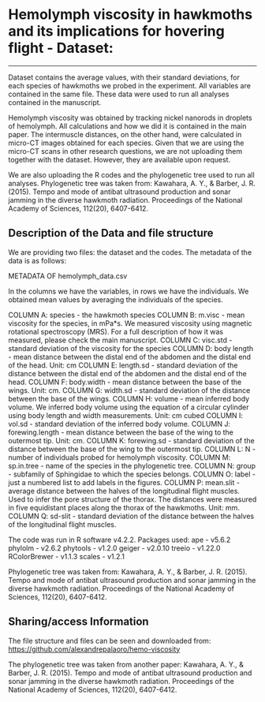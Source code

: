 # Hemolymph viscosity in hawkmoths and its implications for hovering flight - Dataset:
---

Dataset contains the average values, with their standard deviations, for each species of hawkmoths we probed in the experiment. All variables are contained in the same file. These data were used to run all analyses contained in the manuscript.

Hemolymph viscosity was obtained by tracking nickel nanorods in droplets of hemolymph. All calculations and how we did it is contained in the main paper. The intermuscle distances, on the other hand, were calculated in micro-CT images obtained for each species. Given that we are using the micro-CT scans in other research questions, we are not uploading them together with the dataset. However, they are available upon request.  

We are also uploading the R codes and the phylogenetic tree used to run all analyses.
Phylogenetic tree was taken from: 
Kawahara, A. Y., & Barber, J. R. (2015). Tempo and mode of antibat ultrasound production and sonar jamming in the diverse hawkmoth radiation. Proceedings of the National Academy of Sciences, 112(20), 6407-6412.

## Description of the Data and file structure

We are providing two files: the dataset and the codes. 
The metadata of the data is as follows:

METADATA OF hemolymph_data.csv

In the columns we have the variables, in rows we have the individuals. We obtained mean values by averaging the individuals of the species.

COLUMN A: species - the hawkmoth species
COLUMN B: m.visc - mean viscosity for the species, in mPa*s. We measured viscosity using magnetic rotational spectroscopy (MRS). For a full description of how it was measured, please check the main manuscript.
COLUMN C: visc.std - standard deviation of the viscosity for the species
COLUMN D: body length - mean distance between the distal end of the abdomen and the distal end of the head. Unit: cm
COLUMN E: length.sd - standard deviation of the distance between the distal end of the abdomen and the distal end of the head.
COLUMN F: body.width - mean distance between the base of the wings. Unit: cm.
COLUMN G: width.sd - standard deviation of the distance between the base of the wings. 
COLUMN H: volume - mean inferred body volume. We inferred body volume using the equation of a circular cylinder using body length and width measurements. Unit: cm cubed
COLUMN I: vol.sd - standard deviation of the inferred body volume.
COLUMN J: forewing.length - mean distance between the base of the wing to the outermost tip. Unit: cm.
COLUMN K: forewing.sd - standard deviation of the distance between the base of the wing to the outermost tip.
COLUMN L: N - number of individuals probed for hemolymph viscosity.
COLUMN M: sp.in.tree - name of the species in the phylogenetic tree.
COLUMN N: group - subfamily of Sphingidae to which the species belongs.
COLUMN O: label - just a numbered list to add labels in the figures.
COLUMN P: mean.slit - average distance between the halves of the longitudinal flight muscles. Used to infer the pore structure of the thorax. The distances were measured in five equidistant places along the thorax of the hawkmoths. Unit: mm.
COLUMN Q: sd-slit - standard deviation of the distance between the halves of the longitudinal flight muscles.

The code was run in R software v4.2.2.
Packages used:
ape - v5.6.2
phylolm - v2.6.2
phytools - v1.2.0
geiger - v2.0.10
treeio - v1.22.0
RColorBrewer - v1.1.3
scales - v1.2.1

Phylogenetic tree was taken from:
Kawahara, A. Y., & Barber, J. R. (2015). Tempo and mode of antibat ultrasound production and sonar jamming in the diverse hawkmoth radiation. Proceedings of the National Academy of Sciences, 112(20), 6407-6412.


## Sharing/access Information

The file structure and files can be seen and downloaded from:
https://github.com/alexandrepalaoro/hemo-viscosity 

The phylogenetic tree was taken from another paper:
Kawahara, A. Y., & Barber, J. R. (2015). Tempo and mode of antibat ultrasound production and sonar jamming in the diverse hawkmoth radiation. Proceedings of the National Academy of Sciences, 112(20), 6407-6412.